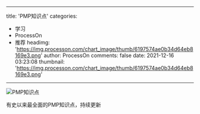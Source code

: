 
---
title: 'PMP知识点'
categories: 
 - 学习
 - ProcessOn
 - 推荐
headimg: 'https://img.processon.com/chart_image/thumb/6197574ae0b34d64eb8169e3.png'
author: ProcessOn
comments: false
date: 2021-12-16 03:23:08
thumbnail: 'https://img.processon.com/chart_image/thumb/6197574ae0b34d64eb8169e3.png'
---

<div>   
<img class="thumb" alt="PMP知识点" src="https://img.processon.com/chart_image/thumb/6197574ae0b34d64eb8169e3.png" referrerpolicy="no-referrer">
<p>有史以来最全面的PMP知识点，持续更新</p>  
</div>
            